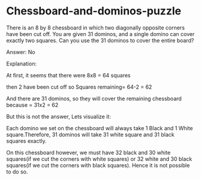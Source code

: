 # Chessboard-and-dominos-puzzle

There is an 8 by 8 chessboard in which two diagonally opposite corners have been cut off. You are given 31 dominos, and a single domino can cover exactly two squares. Can you use the 31 dominos to cover the entire board? 

Answer: 
No 

Explanation: 

At first, it seems that there were 8x8 = 64 squares 

then 2 have been cut off so Squares remaining= 64-2 = 62 

And there are 31 dominos, so they will cover the remaining chessboard because = 31x2 = 62 

But this is not the answer, Lets visualize it: 
 


Each domino we set on the chessboard will always take 1 Black and 1 White square.Therefore, 31 dominos will take 31 white square and 31 black squares exactly.

On this chessboard however, we must have 32 black and 30 white squares(if we cut the corners with white squares) or 32 white and 30 black squares(if we cut the corners with black squares). Hence it is not possible to do so. 

